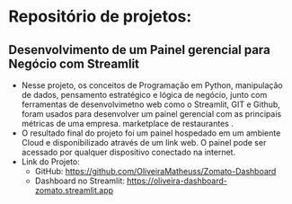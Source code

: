 # Repositório de projetos:

## Desenvolvimento de um Painel gerencial para Negócio com Streamlit
* Nesse projeto, os conceitos de Programação em Python, manipulação de dados, pensamento estratégico e lógica de negócio, junto com ferramentas de desenvolvimetno web como o Streamlit, GIT e Github, foram usados para desenvolver um painel gerencial com as principais métricas de uma empresa. marketplace de restaurantes .
* O resultado final do projeto foi um painel hospedado em um ambiente Cloud e disponibilizado através de um link web. O painel pode ser acessado por qualquer dispositivo conectado na internet.
* Link do Projeto: 
    * GitHub: https://github.com/OliveiraMatheuss/Zomato-Dashboard
    * Dashboard no Streamlit: https://oliveira-dashboard-zomato.streamlit.app
